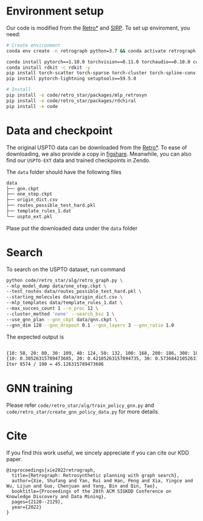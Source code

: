 # Environment setup
Our code is modified from the [Retro*](https://github.com/binghong-ml/retro_star) and [SIRP](https://github.com/junsu-kim97/self_improved_retro). To set up enviroment, you need:
```bash
# Create environment
conda env create -n retrograph python=3.7 && conda activate retrograph

conda install pytorch==1.10.0 torchvision==0.11.0 torchaudio==0.10.0 cudatoolkit==11.3.1 cudatoolkit-dev==11.3.1 -c pytorch -c conda-forge -y
conda install rdkit -c rdkit -y
pip install torch-scatter torch-sparse torch-cluster torch-spline-conv torch-geometric -f https://data.pyg.org/whl/torch-1.10.0+cu113.html
pip install pytorch-lightning setuptools==59.5.0

# Install
pip install -e code/retro_star/packages/mlp_retrosyn
pip install -e code/retro_star/packages/rdchiral
pip install -e code
```



# Data and checkpoint
The original USPTO data can be downloaded from the [Retro*](https://github.com/binghong-ml/retro_star).
To ease of downloading, we also provide a copy in [figshare](https://figshare.com/articles/dataset/RetroGraph_Retrosynthetic_Planning_with_Graph_Search/22116773).
Meanwhile, you can also find our `USPTO-EXT` data and trained checkpoints in Zendo.

The `data` folder should have the following files
```bash
data
├── gnn.ckpt
├── one_step.ckpt
├── origin_dict.csv
├── routes_possible_test_hard.pkl
├── template_rules_1.dat
└── uspto_ext.pkl
```

Plase put the downloaded data under the `data` folder
# Search
To search on the USPTO dataset, run command

```bash
python code/retro_star/alg/retro_graph.py \
--mlp_model_dump data/one_step.ckpt \
--test_routes data/routes_possible_test_hard.pkl \
--starting_molecules data/origin_dict.csv \
--mlp_templates data/template_rules_1.dat \
--max_succes_count 1 --n_proc 12 \
--cluster_method 'none' --search_bsz 1 \
--use_gnn_plan --gnn_ckpt data/gnn.ckpt \
--gnn_dim 128 --gnn_dropout 0.1 --gnn_layers 3 --gnn_ratio 1.0
```

The expected output is
```bash

{10: 58, 20: 80, 30: 109, 40: 124, 50: 132, 100: 168, 200: 186, 300: 188, 400: 189, 500: 189}
{10: 0.30526315789473685, 20: 0.42105263157894735, 30: 0.5736842105263158, 40: 0.6526315789473685, 50: 0.6947368421052632, 100: 0.8842105263157894, 200: 0.9789473684210527, 300: 0.9894736842105263, 400: 0.9947368421052631, 500: 0.9947368421052631}
Iter 8574 / 190 = 45.126315789473686
```


# GNN training
Please refer `code/retro_star/alg/train_policy_gnn.py` and `code/retro_star/create_gnn_policy_data.py` for more details.

# Cite
If you find this work useful, we sincely appreciate if you can cite our KDD paper.
```bibtext
@inproceedings{xie2022retrograph,
  title={Retrograph: Retrosynthetic planning with graph search},
  author={Xie, Shufang and Yan, Rui and Han, Peng and Xia, Yingce and Wu, Lijun and Guo, Chenjuan and Yang, Bin and Qin, Tao},
  booktitle={Proceedings of the 28th ACM SIGKDD Conference on Knowledge Discovery and Data Mining},
  pages={2120--2129},
  year={2022}
}
```
